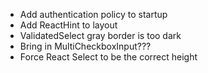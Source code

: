 - Add authentication policy to startup
- Add ReactHint to layout
- ValidatedSelect gray border is too dark
- Bring in MultiCheckboxInput???
- Force React Select to be the correct height
